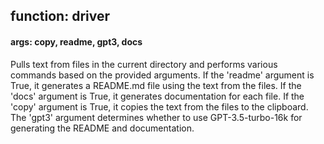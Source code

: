 ## function: driver
#### args: copy, readme, gpt3, docs
Pulls text from files in the current directory and performs various commands based on the provided arguments. If the 'readme' argument is True, it generates a README.md file using the text from the files. If the 'docs' argument is True, it generates documentation for each file. If the 'copy' argument is True, it copies the text from the files to the clipboard. The 'gpt3' argument determines whether to use GPT-3.5-turbo-16k for generating the README and documentation.

